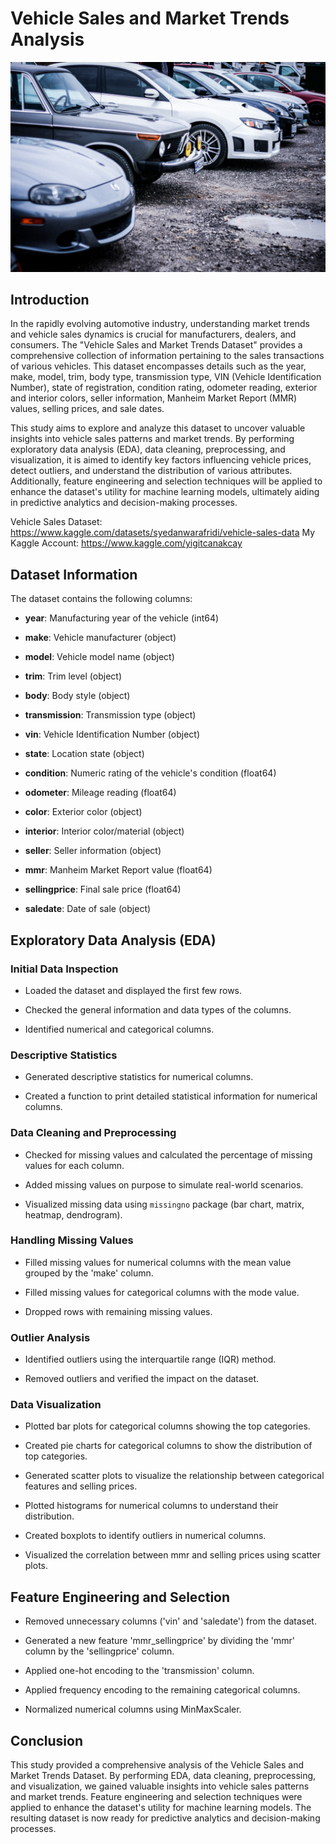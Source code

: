 # Vehicle Sales and Market Trends Analysis
![Vehicle Sales Analysis](images/cars.jpg)
## Introduction
In the rapidly evolving automotive industry, understanding market trends and vehicle sales dynamics is crucial for manufacturers, dealers, and consumers. The "Vehicle Sales and Market Trends Dataset" provides a comprehensive collection of information pertaining to the sales transactions of various vehicles. This dataset encompasses details such as the year, make, model, trim, body type, transmission type, VIN (Vehicle Identification Number), state of registration, condition rating, odometer reading, exterior and interior colors, seller information, Manheim Market Report (MMR) values, selling prices, and sale dates.

This study aims to explore and analyze this dataset to uncover valuable insights into vehicle sales patterns and market trends. By performing exploratory data analysis (EDA), data cleaning, preprocessing, and visualization, it is aimed to identify key factors influencing vehicle prices, detect outliers, and understand the distribution of various attributes. Additionally, feature engineering and selection techniques will be applied to enhance the dataset's utility for machine learning models, ultimately aiding in predictive analytics and decision-making processes.

Vehicle Sales Dataset: https://www.kaggle.com/datasets/syedanwarafridi/vehicle-sales-data
My Kaggle Account: https://www.kaggle.com/yigitcanakcay

## Dataset Information
The dataset contains the following columns:
-  **year**: Manufacturing year of the vehicle (int64)

-  **make**: Vehicle manufacturer (object)

-  **model**: Vehicle model name (object)

-  **trim**: Trim level (object)

-  **body**: Body style (object)

-  **transmission**: Transmission type (object)

-  **vin**: Vehicle Identification Number (object)

-  **state**: Location state (object)

-  **condition**: Numeric rating of the vehicle's condition (float64)

-  **odometer**: Mileage reading (float64)

-  **color**: Exterior color (object)

-  **interior**: Interior color/material (object)

-  **seller**: Seller information (object)

-  **mmr**: Manheim Market Report value (float64)

-  **sellingprice**: Final sale price (float64)

-  **saledate**: Date of sale (object)

  

## Exploratory Data Analysis (EDA)

  

### Initial Data Inspection

  

- Loaded the dataset and displayed the first few rows.

- Checked the general information and data types of the columns.

- Identified numerical and categorical columns.

  

### Descriptive Statistics

  

- Generated descriptive statistics for numerical columns.

- Created a function to print detailed statistical information for numerical columns.

  

### Data Cleaning and Preprocessing

  

- Checked for missing values and calculated the percentage of missing values for each column.

- Added missing values on purpose to simulate real-world scenarios.

- Visualized missing data using `missingno` package (bar chart, matrix, heatmap, dendrogram).

  

### Handling Missing Values

  

- Filled missing values for numerical columns with the mean value grouped by the 'make' column.

- Filled missing values for categorical columns with the mode value.

- Dropped rows with remaining missing values.

  

### Outlier Analysis

  

- Identified outliers using the interquartile range (IQR) method.

- Removed outliers and verified the impact on the dataset.

  

### Data Visualization

  

- Plotted bar plots for categorical columns showing the top categories.

- Created pie charts for categorical columns to show the distribution of top categories.

- Generated scatter plots to visualize the relationship between categorical features and selling prices.

- Plotted histograms for numerical columns to understand their distribution.

- Created boxplots to identify outliers in numerical columns.

- Visualized the correlation between mmr and selling prices using scatter plots.

  

## Feature Engineering and Selection

  

- Removed unnecessary columns ('vin' and 'saledate') from the dataset.

- Generated a new feature 'mmr_sellingprice' by dividing the 'mmr' column by the 'sellingprice' column.

- Applied one-hot encoding to the 'transmission' column.

- Applied frequency encoding to the remaining categorical columns.

- Normalized numerical columns using MinMaxScaler.

  

## Conclusion

  

This study provided a comprehensive analysis of the Vehicle Sales and Market Trends Dataset. By performing EDA, data cleaning, preprocessing, and visualization, we gained valuable insights into vehicle sales patterns and market trends. Feature engineering and selection techniques were applied to enhance the dataset's utility for machine learning models. The resulting dataset is now ready for predictive analytics and decision-making processes.
